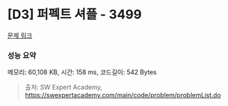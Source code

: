 # [D3] 퍼펙트 셔플 - 3499 

[문제 링크](https://swexpertacademy.com/main/code/problem/problemDetail.do?contestProbId=AWGsRbk6AQIDFAVW) 

### 성능 요약

메모리: 60,108 KB, 시간: 158 ms, 코드길이: 542 Bytes



> 출처: SW Expert Academy, https://swexpertacademy.com/main/code/problem/problemList.do